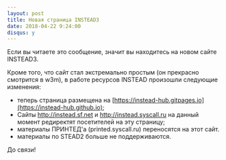 ```yaml
---
layout: post
title: Новая страница INSTEAD3
date: 2018-04-22 9:24:00
disqus: y
---
```


Если вы читаете это сообщение, значит вы находитесь на новом сайте INSTEAD3.

Кроме того, что сайт стал экстремально простым (он прекрасно смотрится в w3m), в работе ресурсов INSTEAD произошли следующие изменения:

- теперь страница размещена на [https://instead-hub.gitpages.io](https://instead-hub.github.io);
- Сайты http://instead.sf.net и http://instead.syscall.ru на данный момент редиректят посетителей на эту страницу;
- материалы ПРИНТЕД'а (printed.syscall.ru) переносятся на этот сайт.
- материалы по STEAD2 больше не поддерживаются.

До связи!
